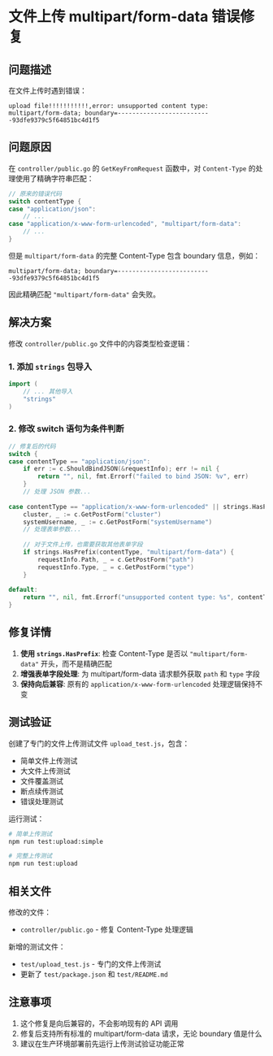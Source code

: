 # 文件上传 multipart/form-data 错误修复

## 问题描述

在文件上传时遇到错误：
```
upload file!!!!!!!!!!!,error: unsupported content type: multipart/form-data; boundary=--------------------------93dfe9379c5f64851bc4d1f5
```

## 问题原因

在 `controller/public.go` 的 `GetKeyFromRequest` 函数中，对 `Content-Type` 的处理使用了精确字符串匹配：

```go
// 原来的错误代码
switch contentType {
case "application/json":
    // ...
case "application/x-www-form-urlencoded", "multipart/form-data":
    // ...
}
```

但是 `multipart/form-data` 的完整 Content-Type 包含 boundary 信息，例如：
```
multipart/form-data; boundary=--------------------------93dfe9379c5f64851bc4d1f5
```

因此精确匹配 `"multipart/form-data"` 会失败。

## 解决方案

修改 `controller/public.go` 文件中的内容类型检查逻辑：

### 1. 添加 `strings` 包导入

```go
import (
    // ... 其他导入
    "strings"
)
```

### 2. 修改 switch 语句为条件判断

```go
// 修复后的代码
switch {
case contentType == "application/json":
    if err := c.ShouldBindJSON(&requestInfo); err != nil {
        return "", nil, fmt.Errorf("failed to bind JSON: %v", err)
    }
    // 处理 JSON 参数...
    
case contentType == "application/x-www-form-urlencoded" || strings.HasPrefix(contentType, "multipart/form-data"):
    cluster, _ := c.GetPostForm("cluster")
    systemUsername, _ := c.GetPostForm("systemUsername")
    // 处理表单参数...
    
    // 对于文件上传，也需要获取其他表单字段
    if strings.HasPrefix(contentType, "multipart/form-data") {
        requestInfo.Path, _ = c.GetPostForm("path")
        requestInfo.Type, _ = c.GetPostForm("type")
    }
    
default:
    return "", nil, fmt.Errorf("unsupported content type: %s", contentType)
}
```

## 修复详情

1. **使用 `strings.HasPrefix`**: 检查 Content-Type 是否以 `"multipart/form-data"` 开头，而不是精确匹配
2. **增强表单字段处理**: 为 multipart/form-data 请求额外获取 `path` 和 `type` 字段
3. **保持向后兼容**: 原有的 `application/x-www-form-urlencoded` 处理逻辑保持不变

## 测试验证

创建了专门的文件上传测试文件 `upload_test.js`，包含：

- 简单文件上传测试
- 大文件上传测试
- 文件覆盖测试
- 断点续传测试
- 错误处理测试

运行测试：
```bash
# 简单上传测试
npm run test:upload:simple

# 完整上传测试
npm run test:upload
```

## 相关文件

修改的文件：
- `controller/public.go` - 修复 Content-Type 处理逻辑

新增的测试文件：
- `test/upload_test.js` - 专门的文件上传测试
- 更新了 `test/package.json` 和 `test/README.md`

## 注意事项

1. 这个修复是向后兼容的，不会影响现有的 API 调用
2. 修复后支持所有标准的 multipart/form-data 请求，无论 boundary 值是什么
3. 建议在生产环境部署前先运行上传测试验证功能正常
